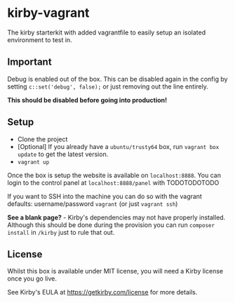 # kirby-vagrant
The kirby starterkit with added vagrantfile to easily setup an isolated environment to test in.

## Important
Debug is enabled out of the box. This can be disabled again in the config by setting `c::set('debug', false);` or just removing out the line entirely.

**This should be disabled before going into production!**

## Setup
* Clone the project
* [Optional] If you already have a `ubuntu/trusty64` box, run `vagrant box update` to get the latest version.
* `vagrant up`

Once the box is setup the website is available on `localhost:8888`. You can login to the control panel at `localhost:8888/panel` with TODOTODOTODO

If you want to SSH into the machine you can do so with the vagrant defaults: username/password `vagrant` (or just `vagrant ssh`)

**See a blank page?** - Kirby's dependencies may not have properly installed. Although this should be done during the provision you can run `composer install` in `/kirby` just to rule that out.

## License
Whilst this box is available under MIT license, you will need a Kirby license once you go live.

See Kirby's EULA at <https://getkirby.com/license> for more details.